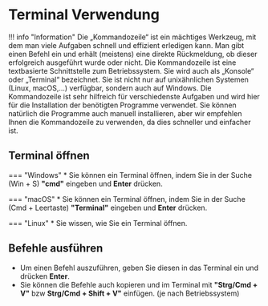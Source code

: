 # Terminal Verwendung

!!! info "Information"
    Die „Kommandozeile“ ist ein mächtiges Werkzeug, mit dem man viele Aufgaben schnell und effizient erledigen kann.
    Man gibt einen Befehl ein und erhält (meistens) eine direkte Rückmeldung, ob dieser erfolgreich ausgeführt wurde oder nicht.
    Die Kommandozeile ist eine textbasierte Schnittstelle zum Betriebssystem.
    Sie wird auch als „Konsole“ oder „Terminal“ bezeichnet.
    Sie ist nicht nur auf unixähnlichen Systemen (Linux, macOS,...) verfügbar, sondern auch auf Windows.
    Die Kommandozeile ist sehr hilfreich für verschiedenste Aufgaben und wird hier für die Installation der benötigten Programme verwendet.
    Sie können natürlich die Programme auch manuell installieren, aber wir empfehlen Ihnen die Kommandozeile zu verwenden, da dies schneller und einfacher ist.

## Terminal öffnen

=== "Windows"
    * Sie können ein Terminal öffnen, indem Sie in der Suche (Win + S) **"cmd"** eingeben und **Enter** drücken.

=== "macOS"
    * Sie können ein Terminal öffnen, indem Sie in der Suche (Cmd + Leertaste) **"Terminal"** eingeben und **Enter** drücken.

=== "Linux"
    * Sie wissen, wie Sie ein Terminal öffnen.

## Befehle ausführen

* Um einen Befehl auszuführen, geben Sie diesen in das Terminal ein und drücken **Enter**.
* Sie können die Befehle auch kopieren und im Terminal mit **"Strg/Cmd + V"** bzw **Strg/Cmd + Shift + V"** einfügen. (je nach Betriebssystem)
